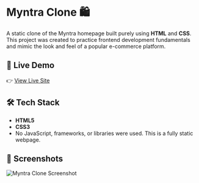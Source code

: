 # Myntra Clone 🛍️

A static clone of the Myntra homepage built purely using **HTML** and **CSS**. This project was created to practice frontend development fundamentals and mimic the look and feel of a popular e-commerce platform.

## 🚀 Live Demo
👉 [View Live Site](https://likhithasri7.github.io/myntra-clone/)

## 🛠️ Tech Stack
- **HTML5**
- **CSS3**
- No JavaScript, frameworks, or libraries were used. This is a fully static webpage.

## 📸 Screenshots
![Myntra Clone Screenshot](https://github.com/user-attachments/assets/fc631e29-b5d4-49e2-8770-041fe896c940)


